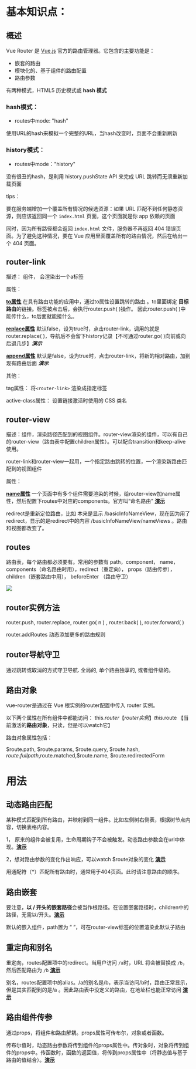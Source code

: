 

# 基本知识点：

## 概述

Vue Router 是 [Vue.js](http://cn.vuejs.org/) 官方的路由管理器。它包含的主要功能是：

+ 嵌套的路由
+ 模块化的、基于组件的路由配置
+ 路由参数

有两种模式，HTML5 历史模式或 **hash 模式**

### hash模式：

+ routes中mode: "hash"

使用URL的hash来模拟一个完整的URL，当hash改变时，页面不会重新刷新

### history模式：

+ routes中mode："history"

没有很丑的hash，是利用 history.pushState API 来完成 URL 跳转而无须重新加载页面

tips：

要在服务端增加一个覆盖所有情况的候选资源：如果 URL 匹配不到任何静态资源，则应该返回同一个 `index.html` 页面，这个页面就是你 app 依赖的页面

同时，因为所有路径都会返回 `index.html` 文件，服务器不再返回 404 错误页面。为了避免这种情况，要在 Vue 应用里面覆盖所有的路由情况，然后在给出一个 404 页面。



## router-link

描述： 组件， 会渲染出一个a标签

属性：

**<u>to属性</u>**  在具有路由功能的应用中，通过to属性设置跳转的路由.。to里面绑定 **目标路由**的链接。标签被点击后，会执行router.push( )操作。 因此router.push(  )中能传什么，to后面就能接什么。

**<u>replace属性</u>**  默认false，设为true时，点击router-link，调用的就是router.replace( )，导航后不会留下history记录【不可通过router.go( )向前或向后退几步】***演示***

**<u>append属性</u>**  默认是false，设为true时，点击router-link，将新的相对路由，加到现有路由后面  ***演示***

其他：

tag属性： 将`<router-link>` 渲染成指定标签

active-class属性： 设置链接激活时使用的 CSS 类名



## router-view

描述：组件，渲染路径匹配到的视图组件。router-view渲染的组件，可以有自己的router-view（路由表中配置children属性）。可以配合transition和keep-alive使用。

router-link和router-view一起用，一个指定路由跳转的位置，一个渲染新路由匹配到的视图组件

属性：

**<u>name属性</u>** 一个页面中有多个组件需要渲染的时候，给router-view加name属性，然后配置下routes中对应的components。官方叫“命名路由” **<u>演示</u>**  

redirect是重新定位路由，比如 本来是显示 /basicInfoNameView，现在因为用了redirect，显示的是redirect中的内容 /basicInfoNameView/nameViews 。路由和视图都改变了。

## routes

路由表，每个路由都必须要有。常用的参数有 path，component， name， components（命名路由时用），redirect（重定向）， props（路由传参）， children（嵌套路由中用）， beforeEnter （路由守卫）

![](D:\md文件\routes数组中能存的参数.png)

## router实例方法

router.push, router.replace, router.go( n ) , router.back( ), router.forward( )

router.addRoutes 动态添加更多的路由规则

## router导航守卫

通过跳转或取消的方式守卫导航. 全局的, 单个路由独享的, 或者组件级的。



## 路由对象

vue-router是通过在 Vue 根实例的router配置中传入 router 实例。

以下两个属性在所有组件中都能访问： this.$router  【router 实例】  this.$route  【当前激活的**路由对象**，只读，但是可以watch它】

路由对象属性包括：

 $route.path, $route.params, $route.query, $route.hash, $route.fullpath,$route.matched,$route.name, $route.redirectedForm

# 用法

## 动态路由匹配

某种模式匹配到所有路由，并映射到同一组件。比如左侧树右侧表，根据树节点内容，切换表格内容。

1， 原来的组件会被复用，生命周期钩子不会被触发。动态路由参数会在url中体现。**<u>演示</u>**

2，想对路由参数的变化作出响应，可以watch $route对象的变化  **<u>演示</u>**

用通配符（*）匹配所有路由时，通常用于404页面。此时请注意路由的顺序。

## 路由嵌套

要注意，**以 / 开头的嵌套路径**会被当作根路径。在设置嵌套路径时，children中的路径，无需以/开头。**<u>演示</u>**

默认的嵌入组件，path置为 “ ”，可在router-view标签的位置渲染此默认子路由

## 重定向和别名

重定向，routes配置项中的redirect。当用户访问 `/a`时，URL 将会被替换成 `/b`，然后匹配路由为 `/b` **<u>演示</u>**

别名，routes配置项中的alias。/a的别名是/b，表示当访问/b时，路由正常显示，但是其实匹配到的是/a  。因此路由表中没定义的路由，在地址栏也能正常访问 **<u>演示</u>**

## 路由组件传参

通过props，将组件和路由解耦。props属性可传布尔，对象或者函数。

传布尔值时，动态路由参数将传到组件的props属性中。传对象时，对象将传到组件的props中。传函数时，函数的返回值，将传到props属性中（将静态值与基于路由的值结合）。**<u>演示</u>**



































